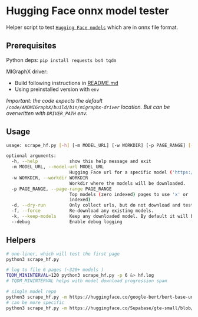# Hugging Face onnx model tester

Helper script to test [`Hugging Face models`](https://huggingface.co/models?library=onnx&sort=downloads) which are in onnx file format.

## Prerequisites

Python deps:
`pip install requests bs4 tqdm`

MIGraphX driver:

- Build following instructions in [README.md](../../README.md#building-for-development)
- Using preinstalled version with `env`

*Important: the code expects the default `/code/AMDMIGraphX/build/bin/migraphx-driver` location. But can be overwritten with `DRIVER_PATH` env.*

## Usage

```bash
usage: scrape_hf.py [-h] [-m MODEL_URL] [-w WORKDIR] [-p PAGE_RANGE] [-d] [-f] [-k] [--debug]

optional arguments:
  -h, --help            show this help message and exit
  -m MODEL_URL, --model-url MODEL_URL
                        Hugging Face url for a specific model ('https://huggingface.co/X/Y/tree/main'), if not present Top Downloaded ONNX models will be used.
  -w WORKDIR, --workdir WORKDIR
                        Workdir where the models will be downloaded.
  -p PAGE_RANGE, --page-range PAGE_RANGE
                        Top models (zero indexed) pages to use 'x' or 'x,y' (python range) e.g. '6' will do the first 6 pages [0, 6), 2,5 will do page 3,4,5 [2,5) (zero
                        indexed)
  -d, --dry-run         Only collect urls, but do not download and test them.
  -f, --force           Re-download any existing models.
  -k, --keep-models     Keep any downloaded model. By default it will be cleaned up to save space
  --debug               Enable debug logging
```

## Helpers

```bash
# one-liner, which will test the first page
python3 scrape_hf.py

# log to file 6 pages (~320+ models )
TQDM_MININTERVAL=120 python3 scrape_hf.py -p 6 &> hf.log
# TQDM_MININTERVAL helps with model download progression spam

# single model repo
python3 scrape_hf.py -m https://huggingface.co/google-bert/bert-base-uncased
# can be more specific
python3 scrape_hf.py -m https://huggingface.co/Supabase/gte-small/blob/main/onnx/model.onnx


